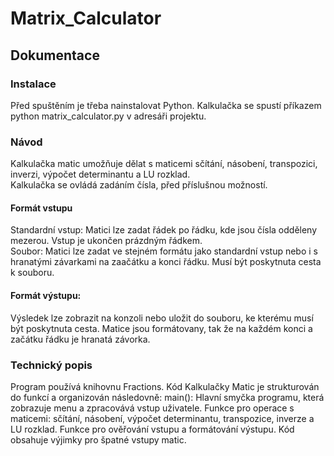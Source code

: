 # Matrix_Calculator

## Dokumentace

### Instalace

Před spuštěním je třeba nainstalovat Python. Kalkulačka se spustí příkazem python matrix_calculator.py v adresáři projektu.

### Návod

Kalkulačka matic umožňuje dělat s maticemi sčítání, násobení, transpozici, inverzi, výpočet determinantu a LU rozklad.  
Kalkulačka se ovládá zadáním čísla, před příslušnou možností.

#### Formát vstupu

Standardní vstup: Matici lze zadat řádek po řádku, kde jsou čísla odděleny mezerou. Vstup je ukončen prázdným řádkem.  
Soubor: Matici lze zadat ve stejném formátu jako standardní vstup nebo i s hranatými závarkami na zaačátku a konci řádku. Musí být poskytnuta cesta k souboru.
#### Formát výstupu:

Výsledek lze zobrazit na konzoli nebo uložit do souboru, ke kterému musí být poskytnuta cesta.
Matice jsou formátovany, tak že na každém konci a začátku řádku je hranatá závorka.

### Technický popis

Program používá knihovnu Fractions.
Kód Kalkulačky Matic je strukturován do funkcí a organizován následovně:
main(): Hlavní smyčka programu, která zobrazuje menu a zpracovává vstup uživatele.
Funkce pro operace s maticemi: sčítání, násobení, výpočet determinantu, transpozice, inverze a LU rozklad.
Funkce pro ověřování vstupu a formátování výstupu.
Kód obsahuje výjimky pro špatné vstupy matic.



